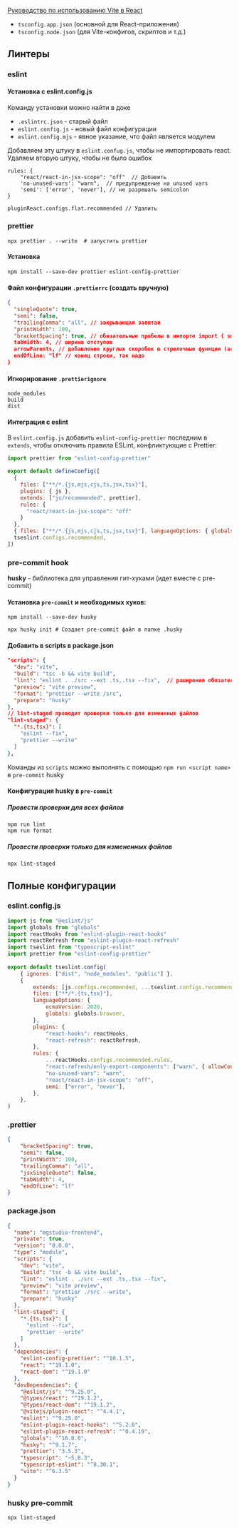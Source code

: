 
[Руководство по использованию Vite в React](https://www.dev-notes.ru/articles/react/guide-to-using-vite-with-react/#introduction)

- `tsconfig.app.json` (основной для React-приложения)
- `tsconfig.node.json` (для Vite-конфигов, скриптов и т.д.)

## Линтеры

### eslint

#### Установка с eslint.config.js

Команду установки можно найти в доке

- `.eslintrc.json` - старый файл
- `eslint.config.js` - новый файл конфигурации
- `eslint.config.mjs` - явное указание, что файл является модулем

Добавляем эту штуку в `eslint.confug.js`, чтобы не импортировать react. Удаляем вторую штуку, чтобы не было ошибок

```tsx
rules: {  
	"react/react-in-jsx-scope": "off"  // Добавить
	'no-unused-vars': "warn",  // предупреждение на unused vars
	'semi': ['error', 'never'], // не разрешать semicolon
}

pluginReact.configs.flat.recommended // Удалить 
```

### prettier

```shell
npx prettier . --write  # запустить prettier 
```

#### Установка

```shell
npm install --save-dev prettier eslint-config-prettier
```

#### Файл конфигурации `.prettierrc` (создать вручную)

```json
{
  "singleQuote": true,
  "semi": false,
  "trailingComma": "all", // закрывающая запятая
  "printWidth": 100,
  "bracketSpacing": true, // обязательные пробелы в импорте import { smth } from ...
  tabWidth: 4, // ширина отступов
  arrowParents, // добавление круглых скоробок в стрелочные функции (arg1) => {}
  endOfLine: "lf" // конец строки, так надо
}
```

#### Игнорирование `.prettierignore`

```
node_modules
build
dist
```

#### Интеграция с eslint
В `eslint.config.js` добавить `eslint-config-prettier` последним в `extends`, чтобы отключить правила ESLint, конфликтующие с Prettier:


```js
import prettier from "eslint-config-prettier"

export default defineConfig([
  {
    files: ["**/*.{js,mjs,cjs,ts,jsx,tsx}"],
    plugins: { js },
    extends: ["js/recommended", prettier],
    rules: {
      "react/react-in-jsx-scope": "off"
    }
  },
  { files: ["**/*.{js,mjs,cjs,ts,jsx,tsx}"], languageOptions: { globals: globals.browser } },
  tseslint.configs.recommended,
])
```


### pre-commit hook

**husky** - библиотека для управления гит-хуками (идет вместе с pre-commit)

#### Установка `pre-commit` и необходимых хуков:

```shell
npm install --save-dev husky

npx husky init # Создает pre-commit файл в папке .husky
```


#### Добавить в scripts в package.json

```json
"scripts": {  
  "dev": "vite",  
  "build": "tsc -b && vite build",  
  "lint": "eslint . ./src --ext .ts,.tsx --fix",  // раширения обязательно, так как файлы .ts и .tsx не проверяются автоматически
  "preview": "vite preview",  
  "format": "prettier --write /src",  
  "prepare": "husky"  
},
// list-staged проводит проверки только для изменнных файлов
"lint-staged": {  
  "*.{ts,tsx}": [  
    "eslint --fix",  
    "prettier --write"  
  ]  
},
```

Команды из `scripts` можно выполнять с помощью `npm run <script name>` в `pre-commit` husky

#### Конфигурация husky в `pre-commit`

##### Провести проверки для всех файлов

```
npm run lint
npm run format
```

##### Провести проверки только для измененных файлов

```
npx lint-staged
```


## Полные конфигурации

### eslint.config.js

```js
import js from "@eslint/js"  
import globals from "globals"  
import reactHooks from "eslint-plugin-react-hooks"  
import reactRefresh from "eslint-plugin-react-refresh"  
import tseslint from "typescript-eslint"  
import prettier from "eslint-config-prettier"  
  
export default tseslint.config(  
    { ignores: ["dist", "node_modules", "public"] },  
    {  
        extends: [js.configs.recommended, ...tseslint.configs.recommended, prettier],  
        files: ["**/*.{ts,tsx}"],  
        languageOptions: {  
            ecmaVersion: 2020,  
            globals: globals.browser,  
        },  
        plugins: {  
            "react-hooks": reactHooks,  
            "react-refresh": reactRefresh,  
        },  
        rules: {  
            ...reactHooks.configs.recommended.rules,  
            "react-refresh/only-export-components": ["warn", { allowConstantExport: true }],  
            "no-unused-vars": "warn",  
            "react/react-in-jsx-scope": "off",  
            semi: ["error", "never"],  
        },  
    },  
)
```

### .prettier

```json
{  
    "bracketSpacing": true,  
    "semi": false,  
    "printWidth": 100,  
    "trailingComma": "all",  
    "jsxSingleQuote": false,  
    "tabWidth": 4,  
    "endOfLine": "lf"  
}
```

### package.json

```json
{  
  "name": "mgstudio-frontend",  
  "private": true,  
  "version": "0.0.0",  
  "type": "module",  
  "scripts": {  
    "dev": "vite",  
    "build": "tsc -b && vite build",  
    "lint": "eslint . ./src --ext .ts,.tsx --fix",  
    "preview": "vite preview",  
    "format": "prettier ./src --write",  
    "prepare": "husky"  
  },  
  "lint-staged": {  
    "*.{ts,tsx}": [  
      "eslint --fix",  
      "prettier --write"  
    ]  
  },  
  "dependencies": {  
    "eslint-config-prettier": "^10.1.5",  
    "react": "^19.1.0",  
    "react-dom": "^19.1.0"  
  },  
  "devDependencies": {  
    "@eslint/js": "^9.25.0",  
    "@types/react": "^19.1.2",  
    "@types/react-dom": "^19.1.2",  
    "@vitejs/plugin-react": "^4.4.1",  
    "eslint": "^9.25.0",  
    "eslint-plugin-react-hooks": "^5.2.0",  
    "eslint-plugin-react-refresh": "^0.4.19",  
    "globals": "^16.0.0",  
    "husky": "^9.1.7",  
    "prettier": "3.5.3",  
    "typescript": "~5.8.3",  
    "typescript-eslint": "^8.30.1",  
    "vite": "^6.3.5"  
  }  
}
```

### husky pre-commit

```
npx lint-staged
```

